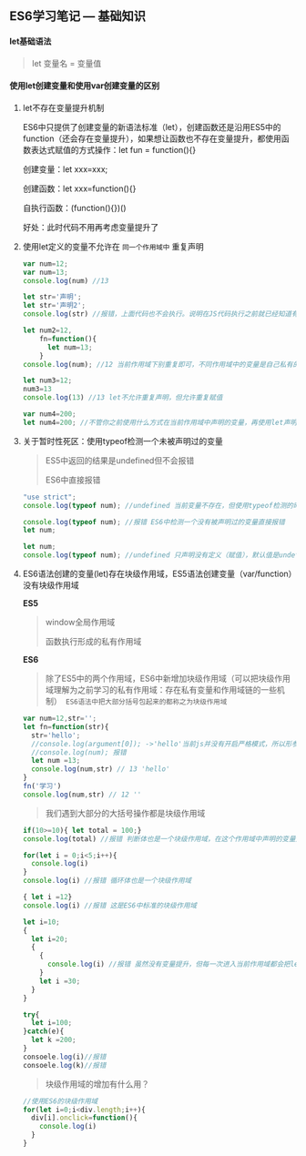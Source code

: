 ## ES6学习笔记 — 基础知识

#### let基础语法

> let 变量名 = 变量值

#### 使用let创建变量和使用var创建变量的区别

1. let不存在变量提升机制

   ES6中只提供了创建变量的新语法标准（let），创建函数还是沿用ES5中的function（还会存在变量提升），如果想让函数也不存在变量提升，都使用函数表达式赋值的方式操作：let fun = function(){}

   创建变量：let xxx=xxx;

   创建函数：let xxx=function(){}

   自执行函数：(function(){})()

   好处：此时代码不用再考虑变量提升了

2. 使用let定义的变量不允许在 `同一个作用域中` 重复声明

   ```javascript
   var num=12;
   var num=13;
   console.log(num) //13

   let str='声明';
   let str='声明2';
   console.log(str) //报错，上面代码也不会执行。说明在JS代码执行之前就已经知道有重复声明的了，也就是浏览器依然存在类似于变量提升的机制：在JS代码执行之前先把所有let声明的变量过一遍，发现重复直接报错

   let num2=12,
       fn=function(){
         let num=13;
       }
   console.log(num); //12 当前作用域下别重复即可，不同作用域中的变量是自己私有的，名字可重复

   let num3=12;
   num3=13
   console.log(13) //13 let不允许重复声明，但允许重复赋值

   var num4=200;
   let num4=200; //不管你之前使用什么方式在当前作用域中声明的变量，再使用let声明都会报错
   ```

3. 关于暂时性死区：使用typeof检测一个未被声明过的变量

   > ES5中返回的结果是undefined但不会报错
   >
   > ES6中直接报错

   ``` javascript
   "use strict";
   console.log(typeof num); //undefined 当前变量不存在，但使用typeof检测的时候，不会提示错误

   console.log(typeof num); //报错 ES6中检测一个没有被声明过的变量直接报错
   let num;

   let num;
   console.log(typeof num); //undefined 只声明没有定义（赋值），默认值是undefined
   ```

4. ES6语法创建的变量(let)存在块级作用域，ES5语法创建变量（var/function）没有块级作用域

   **ES5**

   > window全局作用域
   >
   > 函数执行形成的私有作用域

   **ES6**

   >  除了ES5中的两个作用域，ES6中新增加块级作用域（可以把块级作用域理解为之前学习的私有作用域：存在私有变量和作用域链的一些机制）` ES6语法中把大部分括号包起来的都称之为块级作用域`

   ```javascript
   var num=12,str='';
   let fn=function(str){
     str='hello';
     //console.log(argument[0]); ->'hello'当前js并没有开启严格模式，所以形参变量和arg存在映射机制（但以后尽量不要这样处理，因为把ES6编译成ES5后，会默认开启严格模式，映射机制中断，导致ES6和ES5结果不一样）
     //console.log(num); 报错
     let num =13;
     console.log(num,str) // 13 'hello'
   }
   fn('学习')
   console.log(num,str) // 12 ''
   ```

   > 我们遇到大部分的大括号操作都是块级作用域

   ```javascript
   if(10>=10){ let total = 100;}
   console.log(total) //报错 判断体也是一个块级作用域，在这个作用域中声明的变量是私有变量，在块级作用域外无法使用（每一次循环都会形成一个新的块级作用域。当前案例形成五个块级作用域，每一个块级作用域中都有一个私有变量i，分别存储的是0~4）

   for(let i = 0;i<5;i++){
     console.log(i)
   }
   console.log(i) //报错 循环体也是一个块级作用域

   { let i =12}
   console.log(i) //报错 这是ES6中标准的块级作用域

   let i=10;
   {
     let i=20;
     {
       {
         console.log(i) //报错 虽然没有变量提升，但每一次进入当前作用域都会把let定义的变量找一遍，说明当前作用域是有这个变量的，提前使用会报错
       }
       let i =30;   
     }
   }

   try{
     let i=100;
   }catch(e){
     let k =200;
   }
   consoele.log(i)//报错
   consoele.log(k)//报错
   ```

   > 块级作用域的增加有什么用？

   ```javascript
   //使用ES6的块级作用域
   for(let i=0;i<div.length;i++){
     div[i].onclick=function(){
       console.log(i)
     }
   }
   ```

   ​

